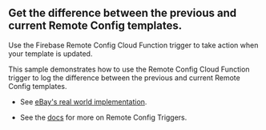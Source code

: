 ## Get the difference between the previous and current Remote Config templates.

Use the Firebase Remote Config Cloud Function trigger to take action when your template is updated.

This sample demonstrates how to use the Remote Config Cloud Function trigger to log the difference between the previous and current Remote Config templates.

* See [eBay's real world implementation](https://github.com/eBay/firebase-remote-config-monitor).

* See the [docs](https://firebase.google.com/docs/functions/rc-events) for more on Remote Config Triggers.
